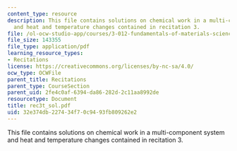 ```yaml
---
content_type: resource
description: This file contains solutions on chemical work in a multi-component system
  and heat and temperature changes contained in recitation 3.
file: /ol-ocw-studio-app/courses/3-012-fundamentals-of-materials-science-fall-2005/32e374db227434f70c9493fb809262e2_rec3t_sol.pdf
file_size: 143355
file_type: application/pdf
learning_resource_types:
- Recitations
license: https://creativecommons.org/licenses/by-nc-sa/4.0/
ocw_type: OCWFile
parent_title: Recitations
parent_type: CourseSection
parent_uid: 2fe4c0af-6394-da86-282d-2c11aa8992de
resourcetype: Document
title: rec3t_sol.pdf
uid: 32e374db-2274-34f7-0c94-93fb809262e2
---
```

This file contains solutions on chemical work in a multi-component system and heat and temperature changes contained in recitation 3.